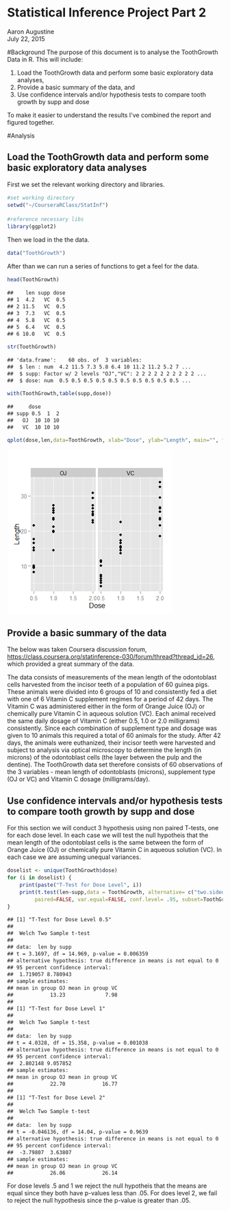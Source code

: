 # Statistical Inference Project Part 2
Aaron Augustine  
July 22, 2015  
 
#Background
The purpose of this document is to analyse the ToothGrowth Data in R.  This will include:
1. Load the ToothGrowth data and perform some basic exploratory data analyses, 
2. Provide a basic summary of the data, and
3. Use confidence intervals and/or hypothesis tests to compare tooth growth by supp and dose 

To make it easier to understand the results I've combined the report and figured together.

#Analysis
## Load the ToothGrowth data and perform some basic exploratory data analyses
First we set the relevant working directory and libraries.

```r
#set working directory
setwd("~/CourseraRClass/StatInf")

#reference necessary libs
library(ggplot2)
```
Then we load in the the data.

```r
data("ToothGrowth")
```

After than we can run a series of functions to get a feel for the data.

```r
head(ToothGrowth)
```

```
##    len supp dose
## 1  4.2   VC  0.5
## 2 11.5   VC  0.5
## 3  7.3   VC  0.5
## 4  5.8   VC  0.5
## 5  6.4   VC  0.5
## 6 10.0   VC  0.5
```

```r
str(ToothGrowth)
```

```
## 'data.frame':	60 obs. of  3 variables:
##  $ len : num  4.2 11.5 7.3 5.8 6.4 10 11.2 11.2 5.2 7 ...
##  $ supp: Factor w/ 2 levels "OJ","VC": 2 2 2 2 2 2 2 2 2 2 ...
##  $ dose: num  0.5 0.5 0.5 0.5 0.5 0.5 0.5 0.5 0.5 0.5 ...
```

```r
with(ToothGrowth,table(supp,dose))
```

```
##     dose
## supp 0.5  1  2
##   OJ  10 10 10
##   VC  10 10 10
```

```r
qplot(dose,len,data=ToothGrowth, xlab="Dose", ylab="Length", main="", facets=.~supp)
```

![](project_part_2_files/figure-html/unnamed-chunk-3-1.png) 

## Provide a basic summary of the data
The below was taken Coursera discussion forum, https://class.coursera.org/statinference-030/forum/thread?thread_id=26, which provided a great summary of the data.

The data consists of measurements of the mean length of the odontoblast cells harvested from the incisor teeth of a population of 60 guinea pigs. These animals were divided into 6 groups of 10 and consistently fed a diet with one of 6 Vitamin C supplement regimes for a period of 42 days. The Vitamin C was administered either in the form of Orange Juice (OJ) or chemically pure Vitamin C in aqueous solution (VC). Each animal received the same daily dosage of Vitamin C (either 0.5, 1.0 or 2.0 milligrams) consistently. Since each combination of supplement type and dosage was given to 10 animals this required a total of 60 animals for the study. After 42 days, the animals were euthanized, their incisor teeth were harvested and subject to analysis via optical microscopy to determine the length (in microns) of the odontoblast cells (the layer between the pulp and the dentine). The ToothGrowth data set therefore consists of 60 observations of the 3 variables - mean length of odontoblasts (microns), supplement type (OJ or VC) and Vitamin C dosage (milligrams/day).

## Use confidence intervals and/or hypothesis tests to compare tooth growth by supp and dose
For this section we will conduct 3 hypothesis using non paired T-tests, one for each dose level.  In each case we will test the null hypotheis that the mean length of the odontoblast cells is the same between the form of Orange Juice (OJ) or chemically pure Vitamin C in aqueous solution (VC).  In each case we are assuming unequal variances. 

```r
doselist <- unique(ToothGrowth$dose)
for (i in doselist) {
    print(paste("T-Test for Dose Level", i))
    print(t.test(len~supp,data = ToothGrowth, alternative= c("two.sided"), mu=0,
         paired=FALSE, var.equal=FALSE, conf.level= .95, subset=ToothGrowth$dose==i))
}
```

```
## [1] "T-Test for Dose Level 0.5"
## 
## 	Welch Two Sample t-test
## 
## data:  len by supp
## t = 3.1697, df = 14.969, p-value = 0.006359
## alternative hypothesis: true difference in means is not equal to 0
## 95 percent confidence interval:
##  1.719057 8.780943
## sample estimates:
## mean in group OJ mean in group VC 
##            13.23             7.98 
## 
## [1] "T-Test for Dose Level 1"
## 
## 	Welch Two Sample t-test
## 
## data:  len by supp
## t = 4.0328, df = 15.358, p-value = 0.001038
## alternative hypothesis: true difference in means is not equal to 0
## 95 percent confidence interval:
##  2.802148 9.057852
## sample estimates:
## mean in group OJ mean in group VC 
##            22.70            16.77 
## 
## [1] "T-Test for Dose Level 2"
## 
## 	Welch Two Sample t-test
## 
## data:  len by supp
## t = -0.046136, df = 14.04, p-value = 0.9639
## alternative hypothesis: true difference in means is not equal to 0
## 95 percent confidence interval:
##  -3.79807  3.63807
## sample estimates:
## mean in group OJ mean in group VC 
##            26.06            26.14
```
For dose levels .5 and 1 we reject the null hypotheis that the means are equal since they both have p-values less than .05.  For does level 2, we fail to reject the null hypothesis since the p-value is greater than .05.
